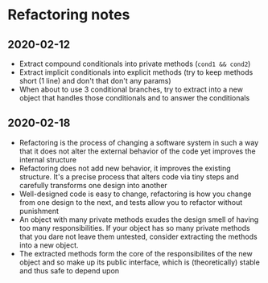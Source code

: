Refactoring notes
=================

2020-02-12
----------
* Extract compound conditionals into private methods (`cond1 && cond2`)
* Extract implicit conditionals into explicit methods (try to keep methods short (1 line) and don't that don't any params)
* When about to use 3 conditional branches, try to extract into a new object that handles those conditionals and to answer the conditionals

2020-02-18
----------
* Refactoring is the process of changing a software system in such a way that it does not alter the external behavior of the code yet improves
the internal structure
* Refactoring does not add new behavior, it improves the existing structure. It's a precise process that alters code via tiny steps and
carefully transforms one design into another
* Well-designed code is easy to change, refactoring is how you change from one design to the next, and tests allow you to refactor without punishment
* An object with many private methods exudes the design smell of having too many responsibilities. If your object has so many private methods that
you dare not leave them untested, consider extracting the methods into a new object.
* The extracted methods form the core of the responsibilites of the new object and so make up its public interface, which is (theoretically)
stable and thus safe to depend upon
